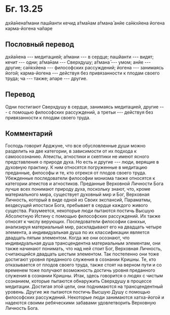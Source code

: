 # Бг. 13.25
дхйа̄нена̄тмани паш́йанти
кечид а̄тма̄нам а̄тмана̄
анйе са̄н̇кхйена йогена
карма-йогена ча̄паре
## Пословный перевод

дхйа̄нена --- медитацией; а̄тмани --- в сердце; паш́йанти --- видят; кечит
--- одни; а̄тма̄нам --- Сверхдушу; а̄тмана̄ --- умом; анйе --- другие;
са̄н̇кхйена --- философских рассуждений; йогена --- занимаясь йогой;
карма-йогена --- действуя без привязанности к плодам своего труда; ча
--- также; апаре --- другие.

## Перевод

Одни постигают Сверхдушу в сердце, занимаясь медитацией, другие --- с
помощью философских рассуждений, а третьи --- действуя без привязанности
к плодам своего труда.

## Комментарий

Господь говорит Арджуне, что все обусловленные души можно разделить на
две категории, в зависимости от их подхода к самоосознанию. Атеисты,
агностики и скептики не имеют ясного представления о природе духа. Но
есть и другие --- люди, верящие в духовную практику. К ним относятся
погруженные в медитацию преданные, философы и те, кто отрекся от плодов
своего труда. Убежденные последователи философии монизма также относятся
к категории атеистов и агностиков. Преданные Верховной Личности Бога
лучше всех понимают природу духа, поскольку знают, что, кроме
материального мира, существует духовный мир и Бог, Верховная Личность,
который в виде одной из Своих экспансий, Параматмы, вездесущей ипостаси
Бога, пребывает в сердце каждого живого существа. Разумеется, некоторые
люди пытаются постичь Высшую Абсолютную Истину с помощью философских
рассуждений. Их также относят к числу верующих. Последователи философии
санкхьи, анализируя материальный мир, раскладывают его на двадцать
четыре элемента, а индивидуальная душа по их классификации является
двадцать пятым элементом. Когда же они осознают, что индивидуальная душа
трансцендентна материальным элементам, они также начинают понимать, что
над ней стоит Бог, Верховная Личность, считающийся двадцать шестым
элементом. Так постепенно они тоже достигают уровня преданного служения
в сознании Кришны. Те, кто отказывается от плодов своего труда, также
стоят на верном пути и со временем тоже получают возможность достичь
уровня преданного служения в сознании Кришны. Итак, здесь говорится о
людях с чистым сознанием, которые пытаются обнаружить Сверхдушу в
процессе медитации. Достигая этой цели, они поднимаются на
трансцендентный уровень. Другие же пытаются постичь Высшую Душу с
помощью философских рассуждений. Некоторые люди занимаются хатха-йогой и
надеются своими ребяческими забавами удовлетворить Верховную Личность
Бога.
